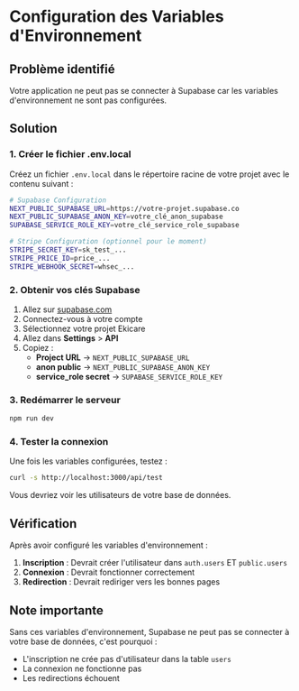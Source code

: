 # Configuration des Variables d'Environnement

## Problème identifié
Votre application ne peut pas se connecter à Supabase car les variables d'environnement ne sont pas configurées.

## Solution

### 1. Créer le fichier .env.local
Créez un fichier `.env.local` dans le répertoire racine de votre projet avec le contenu suivant :

```bash
# Supabase Configuration
NEXT_PUBLIC_SUPABASE_URL=https://votre-projet.supabase.co
NEXT_PUBLIC_SUPABASE_ANON_KEY=votre_clé_anon_supabase
SUPABASE_SERVICE_ROLE_KEY=votre_clé_service_role_supabase

# Stripe Configuration (optionnel pour le moment)
STRIPE_SECRET_KEY=sk_test_...
STRIPE_PRICE_ID=price_...
STRIPE_WEBHOOK_SECRET=whsec_...
```

### 2. Obtenir vos clés Supabase

1. Allez sur [supabase.com](https://supabase.com)
2. Connectez-vous à votre compte
3. Sélectionnez votre projet Ekicare
4. Allez dans **Settings** > **API**
5. Copiez :
   - **Project URL** → `NEXT_PUBLIC_SUPABASE_URL`
   - **anon public** → `NEXT_PUBLIC_SUPABASE_ANON_KEY`
   - **service_role secret** → `SUPABASE_SERVICE_ROLE_KEY`

### 3. Redémarrer le serveur
```bash
npm run dev
```

### 4. Tester la connexion
Une fois les variables configurées, testez :
```bash
curl -s http://localhost:3000/api/test
```

Vous devriez voir les utilisateurs de votre base de données.

## Vérification
Après avoir configuré les variables d'environnement :

1. **Inscription** : Devrait créer l'utilisateur dans `auth.users` ET `public.users`
2. **Connexion** : Devrait fonctionner correctement
3. **Redirection** : Devrait rediriger vers les bonnes pages

## Note importante
Sans ces variables d'environnement, Supabase ne peut pas se connecter à votre base de données, c'est pourquoi :
- L'inscription ne crée pas d'utilisateur dans la table `users`
- La connexion ne fonctionne pas
- Les redirections échouent
